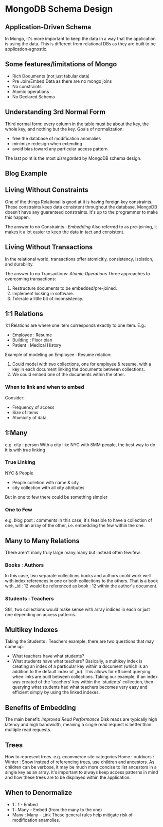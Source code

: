 # MongoDB Schema Design

## Application-Driven Schema
In Mongo, it's more important to keep the data in a way that the application is using the data.  This is different from relational DBs as they are built to be application-agnostic.

## Some features/limitations of Mongo
* Rich Documents (not just tabular data)
* Pre Join/Embed Data as there are no mongo joins
* No constraints
* Atomic operations
* No Declared Schema

## Understanding 3rd Normal Form
Third normal form: every column in the table must be about the key, the whole key, and nothing but the key.
Goals of normalization:
* free the database of modification anomalies
* minimize redesign when extending
* avoid bias toward any particular access pattern

The last point is the most *disregarded* by MongoDB schema design.

## Blog Example

## Living Without Constraints
One of the things Relational is good at it is having foreign key constraints.  These constraints keep data consistent throughout the database.  MongoDB doesn't have any guaranteed constraints. It's up to the programmer to make this happen.

The answer to no Constraints : *Embedding*
Also referred to as pre-joining, it makes it a lot easier to keep the data in tact and consistent.

## Living Without Transactions
In the relational world, transactions offer atomicitiy, consistency, isolation, and durability.

The answer to no Transactions: *Atomic Operations*
Three approaches to overcoming transactions:
1. Restructure documents to be embedded/pre-joined.
2. Implement locking in software.
3. Tolerate a little bit of inconsistency.

## 1:1 Relations
1:1 Relations are where one item corresponds exactly to one item.
E.g.:
* Employee : Resume
* Building : Floor plan
* Patient : Medical History

Example of modeling an Employee : Resume relation:
1. Could model with two collections, one for employee & resume, with a key in each document linking the documents between collections.
2. We could embed one of the documents within the other.

### When to link and when to embed
Consider:
* Frequency of access
* Size of items
* Atomicity of data

## 1:Many
e.g. city : person
With a city like NYC with 8MM people, the best way to do it is with true linking

### True Linking
NYC & People
* People colletion with name & city
* city collection with all city attributes

But in one to few there could be something simpler

### One to Few
e.g. blog post : comments
In this case, it's feasible to have a collection of one, with an array of the other, i.e. embedding the few within the one.

## Many to Many Relations
There aren't many truly large many:many but instead often few:few.

### Books : Authors
In this case, two separate collections books and authors could work well with index references in one or both collections to the others. That is a book with _id : 12 would be referenced as book : 12 within the author's document.

### Students : Teachers
Still, two collections would make sense with array indices in each or just one depending on access patterns.

## Multikey Indexes
Taking the Students : Teachers example, there are two questions that may come up:
* What teachers have what students?
* What students have what teachers?
Basically, a multikey index is creating an index of a particular key within a document (which is an addition to the default index of _id).  This allows for efficient querying when links are built between collections.  Taking our example, if an index was created of the 'teachers' key within the 'students' collection, then querying what students had what teachers becomes very easy and efficient simply by using the linked indexes.

## Benefits of Embedding
The main benefit: *Improved Read Performance*
Disk reads are typically high latency and high bandwidth, meaning a single read request is better than multiple read requests.

## Trees
How to represent trees.
e.g. ecommerce site categories
Home : outdoors : Winter : Snow
Instead of referencing trees, use children and ancestors.
As children can be verbose, it may be much more concise to list ancestors in a single key as an array.  It's important to always keep access patterns in mind and how these trees are to be displayed within the application.

## When to Denormalize
* 1 : 1 - Embed
* 1 : Many - Embed (from the many to the one)
* Many : Many - Link
These general rules help mitigate risk of modification anamolies.



